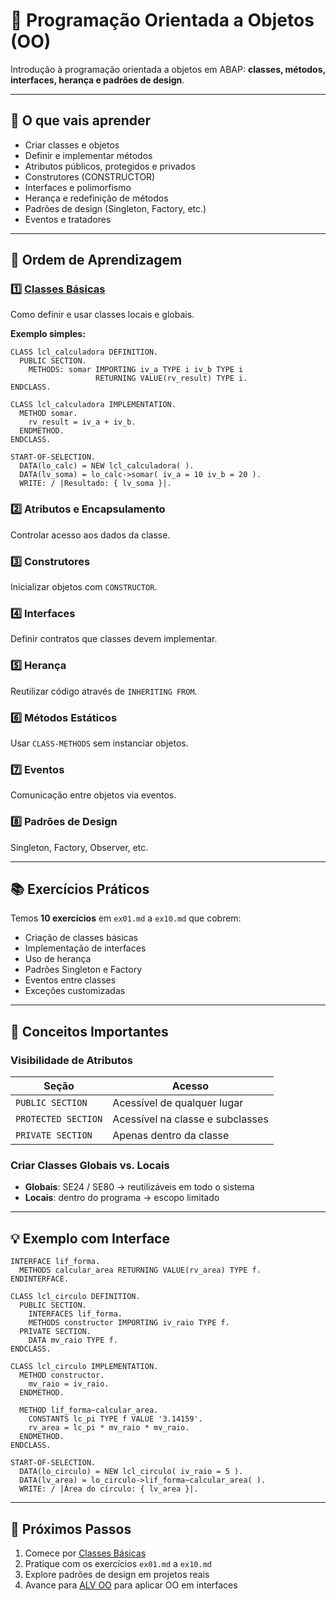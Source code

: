 # 🧱 Programação Orientada a Objetos (OO)

Introdução à programação orientada a objetos em ABAP: **classes, métodos, interfaces, herança e padrões de design**.

---

## 📖 O que vais aprender

- Criar classes e objetos
- Definir e implementar métodos
- Atributos públicos, protegidos e privados
- Construtores (CONSTRUCTOR)
- Interfaces e polimorfismo
- Herança e redefinição de métodos
- Padrões de design (Singleton, Factory, etc.)
- Eventos e tratadores

---

## 🎯 Ordem de Aprendizagem

### 1️⃣ [Classes Básicas](classes_basico.md)
Como definir e usar classes locais e globais.

**Exemplo simples:**
```abap
CLASS lcl_calculadora DEFINITION.
  PUBLIC SECTION.
    METHODS: somar IMPORTING iv_a TYPE i iv_b TYPE i 
                   RETURNING VALUE(rv_result) TYPE i.
ENDCLASS.

CLASS lcl_calculadora IMPLEMENTATION.
  METHOD somar.
    rv_result = iv_a + iv_b.
  ENDMETHOD.
ENDCLASS.

START-OF-SELECTION.
  DATA(lo_calc) = NEW lcl_calculadora( ).
  DATA(lv_soma) = lo_calc->somar( iv_a = 10 iv_b = 20 ).
  WRITE: / |Resultado: { lv_soma }|.
```

### 2️⃣ Atributos e Encapsulamento
Controlar acesso aos dados da classe.

### 3️⃣ Construtores
Inicializar objetos com `CONSTRUCTOR`.

### 4️⃣ Interfaces
Definir contratos que classes devem implementar.

### 5️⃣ Herança
Reutilizar código através de `INHERITING FROM`.

### 6️⃣ Métodos Estáticos
Usar `CLASS-METHODS` sem instanciar objetos.

### 7️⃣ Eventos
Comunicação entre objetos via eventos.

### 8️⃣ Padrões de Design
Singleton, Factory, Observer, etc.

---

## 📚 Exercícios Práticos

Temos **10 exercícios** em `ex01.md` a `ex10.md` que cobrem:

- Criação de classes básicas
- Implementação de interfaces
- Uso de herança
- Padrões Singleton e Factory
- Eventos entre classes
- Exceções customizadas

---

## 🧠 Conceitos Importantes

### Visibilidade de Atributos

| Seção | Acesso |
|-------|--------|
| `PUBLIC SECTION` | Acessível de qualquer lugar |
| `PROTECTED SECTION` | Acessível na classe e subclasses |
| `PRIVATE SECTION` | Apenas dentro da classe |

### Criar Classes Globais vs. Locais

- **Globais**: SE24 / SE80 → reutilizáveis em todo o sistema
- **Locais**: dentro do programa → escopo limitado

---

## 💡 Exemplo com Interface

```abap
INTERFACE lif_forma.
  METHODS calcular_area RETURNING VALUE(rv_area) TYPE f.
ENDINTERFACE.

CLASS lcl_circulo DEFINITION.
  PUBLIC SECTION.
    INTERFACES lif_forma.
    METHODS constructor IMPORTING iv_raio TYPE f.
  PRIVATE SECTION.
    DATA mv_raio TYPE f.
ENDCLASS.

CLASS lcl_circulo IMPLEMENTATION.
  METHOD constructor.
    mv_raio = iv_raio.
  ENDMETHOD.
  
  METHOD lif_forma~calcular_area.
    CONSTANTS lc_pi TYPE f VALUE '3.14159'.
    rv_area = lc_pi * mv_raio * mv_raio.
  ENDMETHOD.
ENDCLASS.

START-OF-SELECTION.
  DATA(lo_circulo) = NEW lcl_circulo( iv_raio = 5 ).
  DATA(lv_area) = lo_circulo->lif_forma~calcular_area( ).
  WRITE: / |Área do círculo: { lv_area }|.
```

---

## 🚀 Próximos Passos

1. Comece por [Classes Básicas](classes_basico.md)
2. Pratique com os exercícios `ex01.md` a `ex10.md`
3. Explore padrões de design em projetos reais
4. Avance para [ALV OO](../alvs/index.md) para aplicar OO em interfaces
